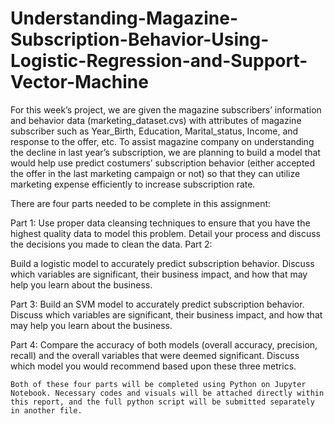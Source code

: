 # Understanding-Magazine-Subscription-Behavior-Using-Logistic-Regression-and-Support-Vector-Machine

For this week’s project, we are given the magazine subscribers’ information and behavior data (marketing_dataset.cvs) with attributes of magazine subscriber such as Year_Birth, Education, Marital_status, Income, and response to the offer, etc. To assist magazine company on understanding the decline in last year’s subscription, we are planning to build a model that would help use predict costumers’ subscription behavior (either accepted the offer in the last marketing campaign or not) so that they can utilize marketing expense efficiently to increase subscription rate. 

There are four parts needed to be complete in this assignment:

Part 1:
Use proper data cleansing techniques to ensure that you have the highest quality data to model this problem. Detail your process and discuss the decisions you made to clean the data.
Part 2:

Build a logistic model to accurately predict subscription behavior. Discuss which variables are significant, their business impact, and how that may help you learn about the business.

Part 3:
Build an SVM model to accurately predict subscription behavior. Discuss which variables are significant, their business impact, and how that may help you learn about the business.

Part 4:
Compare the accuracy of both models (overall accuracy, precision, recall) and the overall variables that were deemed significant. Discuss which model you would recommend based upon these three metrics.

	Both of these four parts will be completed using Python on Jupyter Notebook. Necessary codes and visuals will be attached directly within this report, and the full python script will be submitted separately in another file. 




